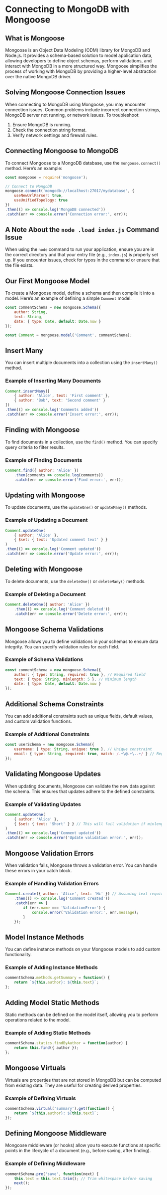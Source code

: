 # Connecting to MongoDB with Mongoose

## What is Mongoose
Mongoose is an Object Data Modeling (ODM) library for MongoDB and Node.js. It provides a schema-based solution to model application data, allowing developers to define object schemas, perform validations, and interact with MongoDB in a more structured way. Mongoose simplifies the process of working with MongoDB by providing a higher-level abstraction over the native MongoDB driver.

## Solving Mongoose Connection Issues
When connecting to MongoDB using Mongoose, you may encounter connection issues. Common problems include incorrect connection strings, MongoDB server not running, or network issues. To troubleshoot:

1. Ensure MongoDB is running.
2. Check the connection string format.
3. Verify network settings and firewall rules.

## Connecting Mongoose to MongoDB
To connect Mongoose to a MongoDB database, use the `mongoose.connect()` method. Here’s an example:

```javascript
const mongoose = require('mongoose');

// Connect to MongoDB
mongoose.connect('mongodb://localhost:27017/mydatabase', {
    useNewUrlParser: true,
    useUnifiedTopology: true
})
.then(() => console.log('MongoDB connected'))
.catch(err => console.error('Connection error:', err));
```

## A Note About the `node .load index.js` Command Issue
When using the `node` command to run your application, ensure you are in the correct directory and that your entry file (e.g., `index.js`) is properly set up. If you encounter issues, check for typos in the command or ensure that the file exists.

## Our First Mongoose Model
To create a Mongoose model, define a schema and then compile it into a model. Here’s an example of defining a simple `Comment` model:

```javascript
const commentSchema = new mongoose.Schema({
    author: String,
    text: String,
    date: { type: Date, default: Date.now }
});

const Comment = mongoose.model('Comment', commentSchema);
```

## Insert Many
You can insert multiple documents into a collection using the `insertMany()` method.

### Example of Inserting Many Documents
```javascript
Comment.insertMany([
    { author: 'Alice', text: 'First comment' },
    { author: 'Bob', text: 'Second comment' }
])
.then(() => console.log('Comments added'))
.catch(err => console.error('Insert error:', err));
```

## Finding with Mongoose
To find documents in a collection, use the `find()` method. You can specify query criteria to filter results.

### Example of Finding Documents
```javascript
Comment.find({ author: 'Alice' })
    .then(comments => console.log(comments))
    .catch(err => console.error('Find error:', err));
```

## Updating with Mongoose
To update documents, use the `updateOne()` or `updateMany()` methods.

### Example of Updating a Document
```javascript
Comment.updateOne(
    { author: 'Alice' },
    { $set: { text: 'Updated comment text' } }
)
.then(() => console.log('Comment updated'))
.catch(err => console.error('Update error:', err));
```

## Deleting with Mongoose
To delete documents, use the `deleteOne()` or `deleteMany()` methods.

### Example of Deleting a Document
```javascript
Comment.deleteOne({ author: 'Alice' })
    .then(() => console.log('Comment deleted'))
    .catch(err => console.error('Delete error:', err));
```

## Mongoose Schema Validations
Mongoose allows you to define validations in your schemas to ensure data integrity. You can specify validation rules for each field.

### Example of Schema Validations
```javascript
const commentSchema = new mongoose.Schema({
    author: { type: String, required: true }, // Required field
    text: { type: String, minlength: 5 }, // Minimum length
    date: { type: Date, default: Date.now }
});
```

## Additional Schema Constraints
You can add additional constraints such as unique fields, default values, and custom validation functions.

### Example of Additional Constraints
```javascript
const userSchema = new mongoose.Schema({
    username: { type: String, unique: true }, // Unique constraint
    email: { type: String, required: true, match: /.+\@.+\..+/ } // Regex validation
});
```

## Validating Mongoose Updates
When updating documents, Mongoose can validate the new data against the schema. This ensures that updates adhere to the defined constraints.

### Example of Validating Updates
```javascript
Comment.updateOne(
    { author: 'Alice' },
    { $set: { text: 'Short' } } // This will fail validation if minlength is set
)
.then(() => console.log('Comment updated'))
.catch(err => console.error('Update validation error:', err));
```

## Mongoose Validation Errors
When validation fails, Mongoose throws a validation error. You can handle these errors in your catch block.

### Example of Handling Validation Errors
```javascript
Comment.create({ author: 'Alice', text: 'Hi' }) // Assuming text requires minlength of 5
    .then(() => console.log('Comment created'))
    .catch(err => {
        if (err.name === 'ValidationError') {
            console.error('Validation error:', err.message);
        }
    });
```

## Model Instance Methods
You can define instance methods on your Mongoose models to add custom functionality.

### Example of Adding Instance Methods
```javascript
commentSchema.methods.getSummary = function() {
    return `${this.author}: ${this.text}`;
};
```

## Adding Model Static Methods
Static methods can be defined on the model itself, allowing you to perform operations related to the model.

### Example of Adding Static Methods
```javascript
commentSchema.statics.findByAuthor = function(author) {
    return this.find({ author });
};
```

## Mongoose Virtuals
Virtuals are properties that are not stored in MongoDB but can be computed from existing data. They are useful for creating derived properties.

### Example of Defining Virtuals
```javascript
commentSchema.virtual('summary').get(function() {
    return `${this.author}: ${this.text}`;
});
```

## Defining Mongoose Middleware
Mongoose middleware (or hooks) allow you to execute functions at specific points in the lifecycle of a document (e.g., before saving, after finding).

### Example of Defining Middleware
```javascript
commentSchema.pre('save', function(next) {
    this.text = this.text.trim(); // Trim whitespace before saving
    next();
});
```
